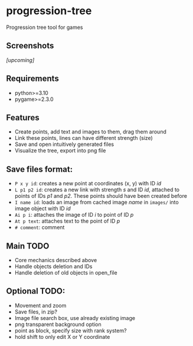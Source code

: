 # progression-tree
Progression tree tool for games

## Screenshots
*[upcoming]*

## Requirements
- python>=3.10
- pygame>=2.3.0

## Features
- Create points, add text and images to them, drag them around
- Link these points, lines can have different strength (size)
- Save and open intuitively generated files
- Visualize the tree, export into png file

## Save files format:
- `P x y id`: creates a new point at coordinates (x, y) with ID *id*
- `L p1 p2 id`: creates a new link with strength *s* and ID *id*, attached to points of IDs *p1* and *p2*. These points should have been created before
- `I name id`: loads an image from cached image *name* in `images/` into image object with ID *id*
- `Ai p i`: attaches the image of ID *i* to point of ID *p*
- `At p text`: attaches text to the point of ID *p*
- `# comment`: comment

## Main TODO
- Core mechanics described above
- Handle objects deletion and IDs
- Handle deletion of old objects in open_file

## Optional TODO:
- Movement and zoom
- Save files, in zip?
- Image file search box, use already existing image
- png transparent background option
- point as block, specify size with rank system?
- hold shift to only edit X or Y coordinate

